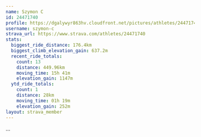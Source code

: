 ```yaml
---
name: Szymon C
id: 24471740
profile: https://dgalywyr863hv.cloudfront.net/pictures/athletes/24471740/7213253/2/large.jpg
username: szymon-c
strava_url: https://www.strava.com/athletes/24471740
stats:
  biggest_ride_distance: 176.4km
  biggest_climb_elevation_gain: 637.2m
  recent_ride_totals:
    count: 13
    distance: 449.96km
    moving_time: 15h 41m
    elevation_gain: 1147m
  ytd_ride_totals:
    count: 1
    distance: 28km
    moving_time: 01h 19m
    elevation_gain: 252m
layout: strava_member
--- 
```

...

